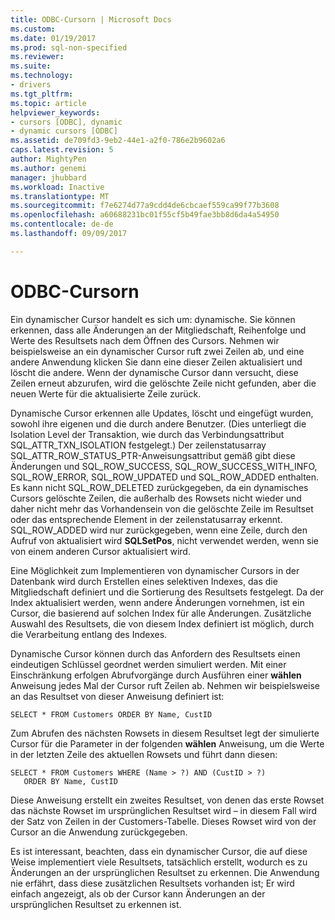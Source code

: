```yaml
---
title: ODBC-Cursorn | Microsoft Docs
ms.custom: 
ms.date: 01/19/2017
ms.prod: sql-non-specified
ms.reviewer: 
ms.suite: 
ms.technology:
- drivers
ms.tgt_pltfrm: 
ms.topic: article
helpviewer_keywords:
- cursors [ODBC], dynamic
- dynamic cursors [ODBC]
ms.assetid: de709fd3-9eb2-44e1-a2f0-786e2b9602a6
caps.latest.revision: 5
author: MightyPen
ms.author: genemi
manager: jhubbard
ms.workload: Inactive
ms.translationtype: MT
ms.sourcegitcommit: f7e6274d77a9cdd4de6cbcaef559ca99f77b3608
ms.openlocfilehash: a60688231bc01f55cf5b49fae3bb8d6da4a54950
ms.contentlocale: de-de
ms.lasthandoff: 09/09/2017

---
```

# <a name="odbc-dynamic-cursors"></a>ODBC-Cursorn
Ein dynamischer Cursor handelt es sich um: dynamische. Sie können erkennen, dass alle Änderungen an der Mitgliedschaft, Reihenfolge und Werte des Resultsets nach dem Öffnen des Cursors. Nehmen wir beispielsweise an ein dynamischer Cursor ruft zwei Zeilen ab, und eine andere Anwendung klicken Sie dann eine dieser Zeilen aktualisiert und löscht die andere. Wenn der dynamische Cursor dann versucht, diese Zeilen erneut abzurufen, wird die gelöschte Zeile nicht gefunden, aber die neuen Werte für die aktualisierte Zeile zurück.  
  
 Dynamische Cursor erkennen alle Updates, löscht und eingefügt wurden, sowohl ihre eigenen und die durch andere Benutzer. (Dies unterliegt die Isolation Level der Transaktion, wie durch das Verbindungsattribut SQL_ATTR_TXN_ISOLATION festgelegt.) Der zeilenstatusarray SQL_ATTR_ROW_STATUS_PTR-Anweisungsattribut gemäß gibt diese Änderungen und SQL_ROW_SUCCESS, SQL_ROW_SUCCESS_WITH_INFO, SQL_ROW_ERROR, SQL_ROW_UPDATED und SQL_ROW_ADDED enthalten. Es kann nicht SQL_ROW_DELETED zurückgegeben, da ein dynamisches Cursors gelöschte Zeilen, die außerhalb des Rowsets nicht wieder und daher nicht mehr das Vorhandensein von die gelöschte Zeile im Resultset oder das entsprechende Element in der zeilenstatusarray erkennt. SQL_ROW_ADDED wird nur zurückgegeben, wenn eine Zeile, durch den Aufruf von aktualisiert wird **SQLSetPos**, nicht verwendet werden, wenn sie von einem anderen Cursor aktualisiert wird.  
  
 Eine Möglichkeit zum Implementieren von dynamischer Cursors in der Datenbank wird durch Erstellen eines selektiven Indexes, das die Mitgliedschaft definiert und die Sortierung des Resultsets festgelegt. Da der Index aktualisiert werden, wenn andere Änderungen vornehmen, ist ein Cursor, die basierend auf solchen Index für alle Änderungen. Zusätzliche Auswahl des Resultsets, die von diesem Index definiert ist möglich, durch die Verarbeitung entlang des Indexes.  
  
 Dynamische Cursor können durch das Anfordern des Resultsets einen eindeutigen Schlüssel geordnet werden simuliert werden. Mit einer Einschränkung erfolgen Abrufvorgänge durch Ausführen einer **wählen** Anweisung jedes Mal der Cursor ruft Zeilen ab. Nehmen wir beispielsweise an das Resultset von dieser Anweisung definiert ist:  
  
```  
SELECT * FROM Customers ORDER BY Name, CustID  
```  
  
 Zum Abrufen des nächsten Rowsets in diesem Resultset legt der simulierte Cursor für die Parameter in der folgenden **wählen** Anweisung, um die Werte in der letzten Zeile des aktuellen Rowsets und führt dann diesen:  
  
```  
SELECT * FROM Customers WHERE (Name > ?) AND (CustID > ?)  
   ORDER BY Name, CustID  
```  
  
 Diese Anweisung erstellt ein zweites Resultset, von denen das erste Rowset das nächste Rowset im ursprünglichen Resultset wird – in diesem Fall wird der Satz von Zeilen in der Customers-Tabelle. Dieses Rowset wird von der Cursor an die Anwendung zurückgegeben.  
  
 Es ist interessant, beachten, dass ein dynamischer Cursor, die auf diese Weise implementiert viele Resultsets, tatsächlich erstellt, wodurch es zu Änderungen an der ursprünglichen Resultset zu erkennen. Die Anwendung nie erfährt, dass diese zusätzlichen Resultsets vorhanden ist; Er wird einfach angezeigt, als ob der Cursor kann Änderungen an der ursprünglichen Resultset zu erkennen ist.

